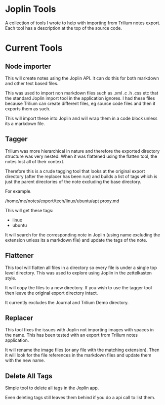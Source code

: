 # Joplin Tools

A collection of tools I wrote to help with importing from Trilium notes export. Each tool has a description
at the top of the source code.

# Current Tools

## Node importer

This will create notes using the Joplin API. It can do this for both markdown and other text based files.

This was used to import non markdown files such as .xml .c .h .css etc that the standard Joplin import tool in the
application ignores.
I had these files because Trilium can create different files, eg source code files and then it exports them as such.

This will import these into Joplin and will wrap them in a code block unless its a markdown file.

## Tagger

Trilium was more hierarchical in nature and therefore the exported directory structure was very nested. When it was flattened
using the flatten tool, the notes lost all of their context.

Therefore this is a crude tagging tool that looks at the original export directory (after the replacer has been run)
and builds a list of tags which is just the parent directories of the note excluding the base directory.

For example.

/home/me/notes/export/tech/linux/ubuntu/apt proxy.md

This will get these tags:

- linux
- ubuntu

It will search for the corresponding note in Joplin (using name excluding the extension unless its a markdown file) and
update the tags of the note.

## Flattener

This tool will flatten all files in a directory so every file is under a single top level directory. This was used
to explore using Joplin in the zettelkasten style. 

It will copy the files to a new directory. If you wish to use the tagger tool then leave the original export directory
intact.

It currently excludes the Journal and Trilium Demo directory.

## Replacer

This tool fixes the issues with Joplin not importing images with spaces in the name. This has been tested with an
export from Trilium notes application.

It will rename the image files (or any file with the matching extension).
Then it will look for the file references in the markdown files and update them with the new name.

## Delete All Tags

Simple tool to delete all tags in the Joplin app.

Even deleting tags still leaves them behind if you do a api call to list them.